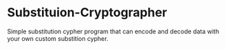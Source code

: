 # Substituion-Cryptographer

Simple substitution cypher program that can encode and decode data with your own custom substition cypher.

